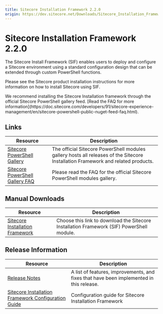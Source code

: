 ```yaml
---
title: Sitecore Installation Framework 2.2.0
origin: https://dev.sitecore.net/Downloads/Sitecore_Installation_Framework/2x/Sitecore_Installation_Framework_220
---
```


# Sitecore Installation Framework 2.2.0

The Sitecore Install Framework (SIF) enables users to deploy and configure a Sitecore environment using a standard configuration design that can be extended through custom PowerShell functions.

Please see the Sitecore product installation instructions for more information on how to install Sitecore using SIF.

  <Alert variant='warning' mb={4}>
    <AlertIcon />
    We recommend installing the Sitecore Installation framework through the official Sitecore PowerShell gallery feed. [Read the FAQ for more information](https://doc.sitecore.com/developers/91/sitecore-experience-management/en/sitecore-powershell-public-nuget-feed-faq.html).
  </Alert>
  

## Links

 | Resource | Description |
 | --- | --- |
 | [Sitecore PowerShell Gallery](https://cloudsmith.io/~sitecore/repos/resources/packages/) | The official Sitecore PowerShell modules gallery hosts all releases of the Sitecore Installation Framework and related products. |
 | [Sitecore PowerShell Gallery FAQ](https://doc.sitecore.net/sitecore_experience_platform/developing/developing_with_sitecore/sitecore_powershell_public_nuget_feed_faq) | Please read the FAQ for the official Sitecore PowerShell modules gallery. |

## Manual Downloads

 | Resource | Description |
 | --- | --- |
 | [Sitecore Installation Framework](https://sitecoredev.azureedge.net/~/media/BD45022B3E894F428ECD9E6914F5EA98.ashx?date=20191126T093348) | Choose this link to download the Sitecore Installation Framework (SIF) PowerShell module. |

## Release Information

 | Resource | Description |
 | --- | --- |
 | [Release Notes](https://dev.sitecore.net:443/downloads/Sitecore%20Installation%20Framework/2x/Sitecore%20Installation%20Framework%20220/Release%20Notes) | A list of features, improvements, and fixes that have been implemented in this release. |
 | [Sitecore Installation Framework Configuration Guide](https://sitecoredev.azureedge.net/~/media/3EF6E54C61274329BA50214AFF5F2CCA.ashx?date=20191128T154542) | Configuration guide for Sitecore Installation Framework |